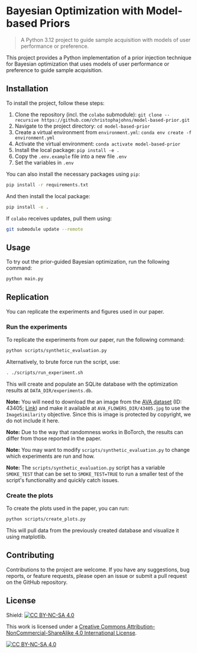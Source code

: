 # Bayesian Optimization with Model-based Priors

> A Python 3.12 project to guide sample acquisition with models of user performance or preference.

This project provides a Python implementation of a prior injection technique for Bayesian optimization that uses models of user performance or preference to guide sample acquisition.

## Installation

To install the project, follow these steps:

1. Clone the repository (incl. the `colabo` submodule): `git clone --recursive https://github.com/christophajohns/model-based-prior.git`
2. Navigate to the project directory: `cd model-based-prior`
3. Create a virtual environment from `environment.yml`: `conda env create -f environment.yml`
4. Activate the virtual environment: `conda activate model-based-prior`
5. Install the local package: `pip install -e .`
6. Copy the `.env.example` file into a new file `.env`
7. Set the variables in `.env`

You can also install the necessary packages using `pip`:

```bash
pip install -r requirements.txt
```

And then install the local package:

```bash
pip install -e .
```

If `colabo` receives updates, pull them using:

```bash
git submodule update --remote
```

## Usage

To try out the prior-guided Bayesian optimization, run the following command:

```bash
python main.py
```

## Replication

You can replicate the experiments and figures used in our paper.

### Run the experiments

To replicate the experiments from our paper, run the following command:

```bash
python scripts/synthetic_evaluation.py
```

Alternatively, to brute force run the script, use:

```bash
. ./scripts/run_experiment.sh
```

This will create and populate an SQLite database with the optimization results at `DATA_DIR/experiments.db`.

**Note:** You will need to download the an image from the [AVA dataset](https://www.kaggle.com/datasets/nicolacarrassi/ava-aesthetic-visual-assessment) (ID: 43405; [Link](http://www.dpchallenge.com/image.php?IMAGE_ID=43405)) and make it available at `AVA_FLOWERS_DIR/43405.jpg` to use the `ImageSimilarity` objective. Since this is image is protected by copyright, we do not include it here.

**Note:** Due to the way that randomness works in BoTorch, the results can differ from those reported in the paper.

**Note:** You may want to modify `scripts/synthetic_evaluation.py` to change which experiments are run and how.

**Note:** The `scripts/synthetic_evaluation.py` script has a variable `SMOKE_TEST` that can be set to `SMOKE_TEST=TRUE` to run a smaller test of the script's functionality and quickly catch issues.

### Create the plots

To create the plots used in the paper, you can run:

```bash
python scripts/create_plots.py
```

This will pull data from the previously created database and visualize it using matplotlib.

## Contributing

Contributions to the project are welcome. If you have any suggestions, bug reports, or feature requests, please open an issue or submit a pull request on the GitHub repository.

## License

Shield: [![CC BY-NC-SA 4.0][cc-by-nc-sa-shield]][cc-by-nc-sa]

This work is licensed under a
[Creative Commons Attribution-NonCommercial-ShareAlike 4.0 International License][cc-by-nc-sa].

[![CC BY-NC-SA 4.0][cc-by-nc-sa-image]][cc-by-nc-sa]

[cc-by-nc-sa]: http://creativecommons.org/licenses/by-nc-sa/4.0/
[cc-by-nc-sa-image]: https://licensebuttons.net/l/by-nc-sa/4.0/88x31.png
[cc-by-nc-sa-shield]: https://img.shields.io/badge/License-CC%20BY--NC--SA%204.0-lightgrey.svg
